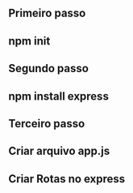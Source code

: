 ## Primeiro passo
## npm init

## Segundo passo
## npm install express

## Terceiro passo

## Criar arquivo app.js

## Criar Rotas no express



